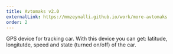 ```yaml
---
title: Avtomaks v2.0
externalLink: https://mmzeynalli.github.io/work/more-avtomaks
order: 2
---
```


GPS device for tracking car. With this device you can get: latitude, longitutde, speed and state (turned on/off) of the car.